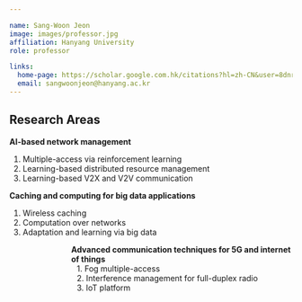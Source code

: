 ```yaml
---

name: Sang-Woon Jeon
image: images/professor.jpg
affiliation: Hanyang University
role: professor

links:
  home-page: https://scholar.google.com.hk/citations?hl=zh-CN&user=8dnrnzsAAAAJ
  email: sangwoonjeon@hanyang.ac.kr
---
```

## Research Areas

**AI-based network management**
1. Multiple-access via reinforcement learning
2. Learning-based distributed resource management
3. Learning-based V2X and V2V communication

**Caching and computing for big data applications**
1. Wireless caching
1. Computation over networks
1. Adaptation and learning via big data

<div style="margin-left: 110px; font-weight: bold; text-align: left;">
    Advanced communication techniques for 5G and internet of things
</div>

<div style="margin-left: 120px; text-align: left;"> 1. Fog multiple-access </div>

<div style="margin-left: 120px; text-align: left;"> 2. Interference management for full-duplex radio </div>

<div style="margin-left: 120px; text-align: left;"> 3. IoT platform </div>





